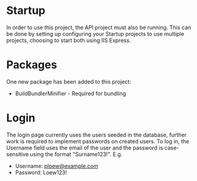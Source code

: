 # Startup

In order to use this project, the API project must also be running. This can be done by setting up configuring your Startup projects to use multiple projects, choosing to start both using IIS Express.

# Packages

One new package has been added to this project:
* BuildBundlerMinifier - Required for bundling

# Login

The login page currently uses the users seeded in the database, further work is required to implement passwords on created users.
To log in, the Username field uses the email of the user and the password is case-sensitive using the format "Surname123!". E.g.
* Username: ploew@example.com
* Password: Loew123!

